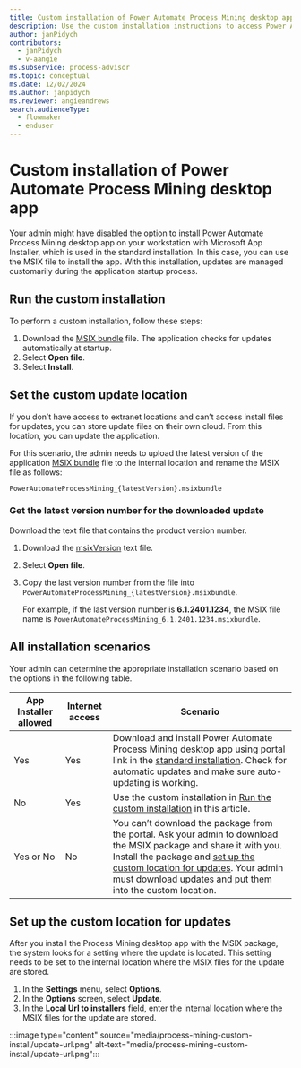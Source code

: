 ```yaml
---
title: Custom installation of Power Automate Process Mining desktop app
description: Use the custom installation instructions to access Power Automate Process Mining desktop app when the standard installation package isn't available.
author: janPidych
contributors:
  - janPidych
  - v-aangie  
ms.subservice: process-advisor
ms.topic: conceptual
ms.date: 12/02/2024
ms.author: janpidych
ms.reviewer: angieandrews
search.audienceType: 
  - flowmaker
  - enduser
---
```


# Custom installation of Power Automate Process Mining desktop app

Your admin might have disabled the option to install Power Automate Process Mining desktop app on your workstation with Microsoft App Installer, which is used in the standard installation. In this case, you can use the MSIX file to install the app. With this installation, updates are managed customarily during the application startup process.

## Run the custom installation

To perform a custom installation, follow these steps:

1. Download the [MSIX bundle](https://go.microsoft.com/fwlink/?linkid=2276402) file. The application checks for updates automatically at startup.
1. Select **Open file**.
1. Select **Install**.

## Set the custom update location

If you don’t have access to extranet locations and can’t access install files for updates, you can store update files on their own cloud. From this location, you can update the application.

For this scenario, the admin needs to upload the latest version of the application [MSIX bundle](https://go.microsoft.com/fwlink/?linkid=2276402) file to the internal location and rename the MSIX file as follows:

`PowerAutomateProcessMining_{latestVersion}.msixbundle`

### Get the latest version number for the downloaded update

Download the text file that contains the product version number.

1. Download the [msixVersion](https://go.microsoft.com/fwlink/?linkid=2271379) text file.
1. Select **Open file**.
1. Copy the last version number from the file into `PowerAutomateProcessMining_{latestVersion}.msixbundle`.

    For example, if the last version number is **6.1.2401.1234**, the MSIX file name is `PowerAutomateProcessMining_6.1.2401.1234.msixbundle`.

## All installation scenarios

Your admin can determine the appropriate installation scenario based on the options in the following table.

|App Installer allowed  |Internet access | Scenario  |
|---------|---------|---------|
|Yes     | Yes        | Download and install Power Automate Process Mining desktop app using portal link in the [standard installation](how-to-start-with-minit-desktop-application.md). Check for automatic updates and make sure auto-updating is working.         |
|No     | Yes        | Use the custom installation in [Run the custom installation](#run-the-custom-installation) in this article.     |
|Yes or No    | No        | You can’t download the package from the portal. Ask your admin to download the MSIX package and share it with you. Install the package and [set up the custom location for updates](#set-up-the-custom-location-for-updates). Your admin must download updates and put them into the custom location.         |

## Set up the custom location for updates

After you install the Process Mining desktop app with the MSIX package, the system looks for a setting where the update is located. This setting needs to be set to the internal location where the MSIX files for the update are stored.

1. In the **Settings** menu, select **Options**.
1. In the **Options** screen, select **Update**.
1. In the **Local Url to installers** field, enter the internal location where the MSIX files for the update are stored.

:::image type="content" source="media/process-mining-custom-install/update-url.png" alt-text="media/process-mining-custom-install/update-url.png":::

